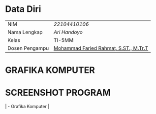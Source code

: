 # Data Diri

|  |  |
|--|--|
| NIM | *22104410106* |
| Nama Lengkap | *Ari Handoyo* |
| Kelas | TI-5MM |
| Dosen Pengampu | [Mohammad Faried Rahmat, S.ST., M.Tr.T](https://github.com/fariedrahmat) |

# GRAFIKA KOMPUTER

# SCREENSHOT PROGRAM




| - Grafika Komputer |
